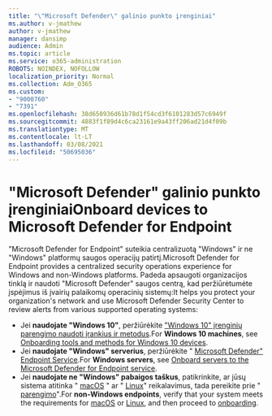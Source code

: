 ```yaml
---
title: "\"Microsoft Defender\" galinio punkto įrenginiai"
ms.author: v-jmathew
author: v-jmathew
manager: dansimp
audience: Admin
ms.topic: article
ms.service: o365-administration
ROBOTS: NOINDEX, NOFOLLOW
localization_priority: Normal
ms.collection: Adm_O365
ms.custom:
- "9000760"
- "7391"
ms.openlocfilehash: 38d650936d61b78d1f54cd3f6101283d57c6949f
ms.sourcegitcommit: 4883f1f89d4c6ca23161e9a43ff206ad21d4f09b
ms.translationtype: MT
ms.contentlocale: lt-LT
ms.lasthandoff: 03/08/2021
ms.locfileid: "50695036"
---
```

# <a name="onboard-devices-to-microsoft-defender-for-endpoint"></a><span data-ttu-id="face4-102">"Microsoft Defender" galinio punkto įrenginiai</span><span class="sxs-lookup"><span data-stu-id="face4-102">Onboard devices to Microsoft Defender for Endpoint</span></span>

<span data-ttu-id="face4-103">"Microsoft Defender for Endpoint" suteikia centralizuotą "Windows" ir ne "Windows" platformų saugos operacijų patirtį.</span><span class="sxs-lookup"><span data-stu-id="face4-103">Microsoft Defender for Endpoint provides a centralized security operations experience for Windows and non-Windows platforms.</span></span> <span data-ttu-id="face4-104">Padeda apsaugoti organizacijos tinklą ir naudoti "Microsoft Defender" saugos centrą, kad peržiūrėtumėte įspėjimus iš įvairių palaikomų operacinių sistemų:</span><span class="sxs-lookup"><span data-stu-id="face4-104">It helps you protect your organization's network and use Microsoft Defender Security Center to review alerts from various supported operating systems:</span></span>

- <span data-ttu-id="face4-105">Jei **naudojate "Windows 10"**, peržiūrėkite ["Windows 10" įrenginių parengimo naudoti įrankius ir metodus](https://go.microsoft.com/fwlink/?linkid=2143460).</span><span class="sxs-lookup"><span data-stu-id="face4-105">For **Windows 10 machines**, see [Onboarding tools and methods for Windows 10 devices](https://go.microsoft.com/fwlink/?linkid=2143460).</span></span>
- <span data-ttu-id="face4-106">Jei **naudojate "Windows" serverius**, peržiūrėkite " [Microsoft Defender" Endpoint Service](https://go.microsoft.com/fwlink/?linkid=2143627).</span><span class="sxs-lookup"><span data-stu-id="face4-106">For **Windows servers**, see [Onboard servers to the Microsoft Defender for Endpoint service](https://go.microsoft.com/fwlink/?linkid=2143627).</span></span>
- <span data-ttu-id="face4-107">Jei **naudojate ne "Windows" pabaigos taškus**, patikrinkite, ar jūsų sistema atitinka " [macOS](https://go.microsoft.com/fwlink/?linkid=2143461) " ar " [Linux](https://go.microsoft.com/fwlink/?linkid=2143462)" reikalavimus, tada pereikite prie " [parengimo](https://go.microsoft.com/fwlink/?linkid=2143628)".</span><span class="sxs-lookup"><span data-stu-id="face4-107">For **non-Windows endpoints**, verify that your system meets the requirements for [macOS](https://go.microsoft.com/fwlink/?linkid=2143461) or [Linux](https://go.microsoft.com/fwlink/?linkid=2143462), and then proceed to [onboarding](https://go.microsoft.com/fwlink/?linkid=2143628).</span></span>
